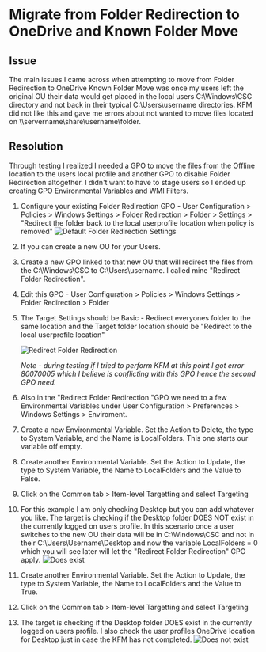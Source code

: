 
# Migrate from Folder Redirection to OneDrive and Known Folder Move

## Issue
The main issues I came across when attempting to move from Folder Redirection to OneDrive Known Folder Move was once my users left the original OU their data would get placed in the local users C:\Windows\CSC directory and not back in their typical C:\Users\username directories.  KFM did not like this and gave me errors about not wanted to move files located on \\\servername\share\username\folder.  

## Resolution
Through testing I realized I needed a GPO to move the files from the Offline location to the users local profile and another GPO to disable Folder Redirection altogether. I didn't want to have to stage users so I ended up creating GPO Environmental Variables and WMI Filters.

1. Configure your existing Folder Redirection GPO - User Configuration > Policies > Windows Settings > Folder Redirection > Folder > Settings > "Redirect the folder back to the local userprofile location when policy is removed" 
   ![Default Folder Redirection Settings](https://github.com/jeffprandall/randoms/blob/master/microsoft/Default%20Folder%20Redirection%20Settings.png)

2. If you can create a new OU for your Users.

3. Create a new GPO linked to that new OU that will redirect the files from the C:\Windows\CSC to C:\Users\username.  I called mine "Redirect Folder Redirection".

4. Edit this GPO - User Configuration > Policies > Windows Settings > Folder Redirection > Folder

5. The Target Settings should be Basic - Redirect everyones folder to the same location and the Target folder location should be "Redirect to the local userprofile location"

   ![Redirect Folder Redirection](https://github.com/jeffprandall/randoms/blob/master/microsoft/Redirect%20Folder%20Redirection.png)

   *Note - during testing if I tried to perform KFM at this point I got error 80070005 which I believe is conflicting with this GPO hence the second GPO need.*
6.  Also in the "Redirect Folder Redirection "GPO we need to a few Environmental Variables under User Configuration > Preferences > Windows Settings > Enviroment.
7.  Create a new Environmental Variable.  Set the Action to Delete, the type to System Variable, and the Name is LocalFolders.  This one starts our variable off empty.
8.  Create another Environmental Variable.  Set the Action to Update, the type to System Variable, the Name to LocalFolders and the Value to False.  
9.  Click on the Common tab > Item-level Targetting and select Targeting
10.  For this example I am only checking Desktop but you can add whatever you like.  The target is checking if the Desktop folder DOES NOT exist in the currently logged on users profile.  In this scenario once a user switches to the new OU their data will be in C:\Windows\CSC and not in their C:\Users\Username\Desktop and now the variable LocalFolders = 0 which you will see later will let the "Redirect Folder Redirection" GPO apply.
![Does exist](https://github.com/jeffprandall/randoms/blob/master/microsoft/screenshots/ENV-Does%20Not%20Exist.png)
11.  Create another Environmental Variable.  Set the Action to Update, the type to System Variable, the Name to LocalFolders and the Value to True.  
12.  Click on the Common tab > Item-level Targetting and select Targeting
13.  The target is checking if the Desktop folder DOES exist in the currently logged on users profile.  I also check the user profiles OneDrive location for Desktop just in case the KFM has not completed.
![Does not exist](https://github.com/jeffprandall/randoms/blob/master/microsoft/ENV%20-%20Does%20Not%20Exist.png)
